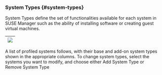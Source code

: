 ### System Types {#system-types}

System Types define the set of functionalities available for each system in SUSE Manager such as the ability of installing software or creating guest virtual machines.

| ![](systems_system_types.png) |
| --- |

A list of profiled systems follows, with their base and add-on system types shown in the appropriate columns. To change system types, select the systems you want to modify, and choose either Add System Type or Remove System Type